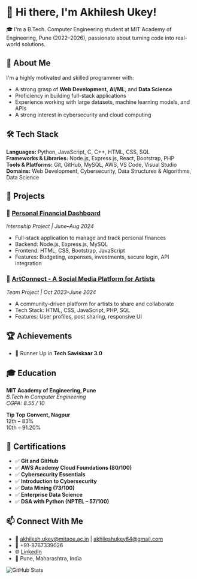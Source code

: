 # 👋 Hi there, I'm Akhilesh Ukey!

🎓 I'm a B.Tech. Computer Engineering student at MIT Academy of Engineering, Pune (2022–2026), passionate about turning code into real-world solutions.

## 🧠 About Me
I'm a highly motivated and skilled programmer with:
- A strong grasp of **Web Development**, **AI/ML**, and **Data Science**
- Proficiency in building full-stack applications
- Experience working with large datasets, machine learning models, and APIs
- A strong interest in cybersecurity and cloud computing

## 🛠️ Tech Stack
**Languages:** Python, JavaScript, C, C++, HTML, CSS, SQL  
**Frameworks & Libraries:** Node.js, Express.js, React, Bootstrap, PHP  
**Tools & Platforms:** Git, GitHub, MySQL, AWS, VS Code, Visual Studio  
**Domains:** Web Development, Cybersecurity, Data Structures & Algorithms, Data Science

## 🚀 Projects
### 🔹 [Personal Financial Dashboard](#https://github.com/Ohasu22/Personal_Finance_Dashboard)
*Internship Project | June–Aug 2024*
- Full-stack application to manage and track personal finances
- Backend: Node.js, Express.js, MySQL
- Frontend: HTML, CSS, Bootstrap, JavaScript
- Features: Budgeting, expenses, investments, secure login, API integration

### 🔹 [ArtConnect - A Social Media Platform for Artists](#)
*Team Project | Oct 2023–June 2024*
- A community-driven platform for artists to share and collaborate
- Tech Stack: HTML, CSS, JavaScript, PHP, SQL
- Features: User profiles, post sharing, responsive UI

## 🏆 Achievements
- 🥈 Runner Up in **Tech Saviskaar 3.0**

## 🎓 Education
**MIT Academy of Engineering, Pune**  
*B.Tech in Computer Engineering*  
*CGPA: 8.55 / 10*

**Tip Top Convent, Nagpur**  
12th – 83%  
10th – 91.20%

## 📜 Certifications
- ✅ **Git and GitHub**
- ✅ **AWS Academy Cloud Foundations (80/100)**
- ✅ **Cybersecurity Essentials**
- ✅ **Introduction to Cybersecurity**
- ✅ **Data Mining (73/100)**
- ✅ **Enterprise Data Science**
- ✅ **DSA with Python (NPTEL – 57/100)**

## 📫 Connect With Me
- 📧 akhilesh.ukey@mitaoe.ac.in | akhileshukey84@gmail.com  
- 📱 +91-8767339026
- 🌐 [LinkedIn](https://www.linkedin.com/in/akhilesh-ukey-6102b1282/)  
- 📍 Pune, Maharashtra, India

![GitHub Stats](https://github-readme-stats.vercel.app/api?username=akhilesh-ukey&show_icons=true&theme=radical)
